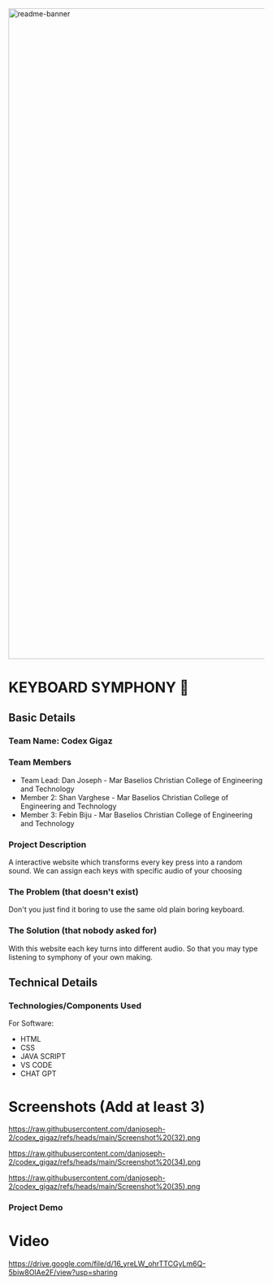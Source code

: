 <img width="1280" alt="readme-banner" src="https://github.com/user-attachments/assets/35332e92-44cb-425b-9dff-27bcf1023c6c">

# KEYBOARD SYMPHONY 🎯


## Basic Details
### Team Name: Codex Gigaz


### Team Members
- Team Lead: Dan Joseph - Mar Baselios Christian College of Engineering and Technology
- Member 2: Shan Varghese - Mar Baselios Christian College of Engineering and Technology
- Member 3: Febin Biju - Mar Baselios Christian College of Engineering and Technology

### Project Description
A interactive website which transforms every key press into a random sound. We can assign each keys with specific audio of your choosing

### The Problem (that doesn't exist)
Don't you just find it boring to use the same old plain boring keyboard.

### The Solution (that nobody asked for)
With this website each key turns into different audio. So that you may type listening to symphony of your own making.

## Technical Details
### Technologies/Components Used
For Software:
- HTML
- CSS
- JAVA SCRIPT
- VS CODE
- CHAT GPT

# Screenshots (Add at least 3)
https://raw.githubusercontent.com/danjoseph-2/codex_gigaz/refs/heads/main/Screenshot%20(32).png

https://raw.githubusercontent.com/danjoseph-2/codex_gigaz/refs/heads/main/Screenshot%20(34).png

https://raw.githubusercontent.com/danjoseph-2/codex_gigaz/refs/heads/main/Screenshot%20(35).png

### Project Demo
# Video
https://drive.google.com/file/d/16_yreLW_ohrTTCGyLm6Q-5biw8OlAe2F/view?usp=sharing



